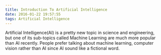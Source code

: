 ```yaml
---
title: Introduction To Artificial Intelligence
date: 2016-01-22 19:57:55
tags: Artificial Intelligence
---
```


Artificial Intelligence(AI) is a pretty new topic in science and engineering, but one of its sub-topics called Machine Learning are much more popular than AI recently. People prefer talking about machine learning, computer vision rather than AI since AI sound like a fictional word.

